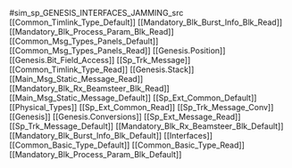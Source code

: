 #sim_sp_GENESIS_INTERFACES_JAMMING_src
[[Common_Timlink_Type_Default]]
[[Mandatory_Blk_Burst_Info_Blk_Read]]
[[Mandatory_Blk_Process_Param_Blk_Read]]
[[Common_Msg_Types_Panels_Default]]
[[Common_Msg_Types_Panels_Read]]
[[Genesis.Position]]
[[Genesis.Bit_Field_Access]]
[[Sp_Trk_Message]]
[[Common_Timlink_Type_Read]]
[[Genesis.Stack]]
[[Main_Msg_Static_Message_Read]]
[[Mandatory_Blk_Rx_Beamsteer_Blk_Read]]
[[Main_Msg_Static_Message_Default]]
[[Sp_Ext_Common_Default]]
[[Physical_Types]]
[[Sp_Ext_Common_Read]]
[[Sp_Trk_Message_Conv]]
[[Genesis]]
[[Genesis.Conversions]]
[[Sp_Ext_Message_Read]]
[[Sp_Trk_Message_Default]]
[[Mandatory_Blk_Rx_Beamsteer_Blk_Default]]
[[Mandatory_Blk_Burst_Info_Blk_Default]]
[[Interfaces]]
[[Common_Basic_Type_Default]]
[[Common_Basic_Type_Read]]
[[Mandatory_Blk_Process_Param_Blk_Default]]
